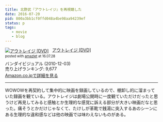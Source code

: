 ```yaml
---
title: 北野武『アウトレイジ』を再視聴した
date: 2016-07-20
pid: 800a3bb1cf0ffd048a4be98aa94239ef
status: p
tags:
   - movie
   - blog
---
```


<div class="amazlet-box" style="margin-bottom:0px;"><div class="amazlet-image" style="float:left;margin:0px 12px 1px 0px;"><a href="http://www.amazon.co.jp/exec/obidos/ASIN/B003ZSH2PA/dotimpact-22/ref=nosim/" name="amazletlink" target="_blank"><img src="http://ecx.images-amazon.com/images/I/515FBO%2BdCnL._SL160_.jpg" alt="アウトレイジ [DVD]" style="border: none;" /></a></div><div class="amazlet-info" style="line-height:120%; margin-bottom: 10px"><div class="amazlet-name" style="margin-bottom:10px;line-height:120%"><a href="http://www.amazon.co.jp/exec/obidos/ASIN/B003ZSH2PA/dotimpact-22/ref=nosim/" name="amazletlink" target="_blank">アウトレイジ [DVD]</a><div class="amazlet-powered-date" style="font-size:80%;margin-top:5px;line-height:120%">posted with <a href="http://www.amazlet.com/" title="amazlet" target="_blank">amazlet</a> at 16.07.28</div></div><div class="amazlet-detail">バンダイビジュアル (2010-12-03)<br />売り上げランキング: 9,677<br /></div><div class="amazlet-sub-info" style="float: left;"><div class="amazlet-link" style="margin-top: 5px"><a href="http://www.amazon.co.jp/exec/obidos/ASIN/B003ZSH2PA/dotimpact-22/ref=nosim/" name="amazletlink" target="_blank">Amazon.co.jpで詳細を見る</a></div></div></div><div class="amazlet-footer" style="clear: left"></div></div>

---- 

WOWOWを再契約して集中的に映画を録画しているので、棚卸し的に溜まっていた録画を観ている。アウトレイジは劇場公開時に一度観ていただけだったと思うけど再見してみると感触とか生理的な感覚に訴える部分が大きい映画だなと思った。痛そうとかだけじゃなくて、たけしが革靴で銭湯に突入するあのシーンにある生理的な違和感などは他の映画では味わえないものがある。